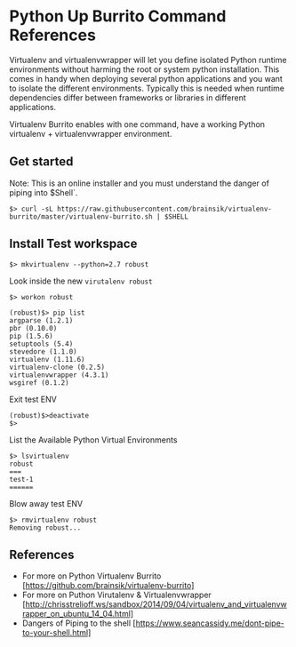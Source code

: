 # Python Up Burrito Command References

Virtualenv and virtualenvwrapper will let you define isolated Python runtime environments without harming the root or system python installation. This comes in handy when deploying several python applications and you want to isolate the different environments. Typically this is needed when runtime dependencies differ between frameworks or libraries in different applications.

Virtualenv Burrito enables with one command, have a working Python virtualenv + virtualenvwrapper environment.


## Get started

Note: This is an online installer and you must understand the danger of piping into $Shell`.

`$> curl -sL https://raw.githubusercontent.com/brainsik/virtualenv-burrito/master/virtualenv-burrito.sh | $SHELL`

## Install Test workspace

`$> mkvirtualenv --python=2.7 robust`

Look inside the new `virutalenv robust`

```shell
$> workon robust

(robust)$> pip list
argparse (1.2.1)
pbr (0.10.0)
pip (1.5.6)
setuptools (5.4)
stevedore (1.1.0)
virtualenv (1.11.6)
virtualenv-clone (0.2.5)
virtualenvwrapper (4.3.1)
wsgiref (0.1.2)
```

Exit test ENV

``` shell
(robust)$>deactivate
$>
```

List the Available Python Virtual Environments

```shell
$> lsvirtualenv
robust
===
test-1
======
```


Blow away test ENV

```shell
$> rmvirtualenv robust
Removing robust...
```

## References

* For more on Python Virtualenv Burrito [https://github.com/brainsik/virtualenv-burrito]
* For more on Puthon Virutalenv & Virtualenvwrapper [http://chrisstrelioff.ws/sandbox/2014/09/04/virtualenv_and_virtualenvwrapper_on_ubuntu_14_04.html]
* Dangers of Piping to the shell [https://www.seancassidy.me/dont-pipe-to-your-shell.html]
